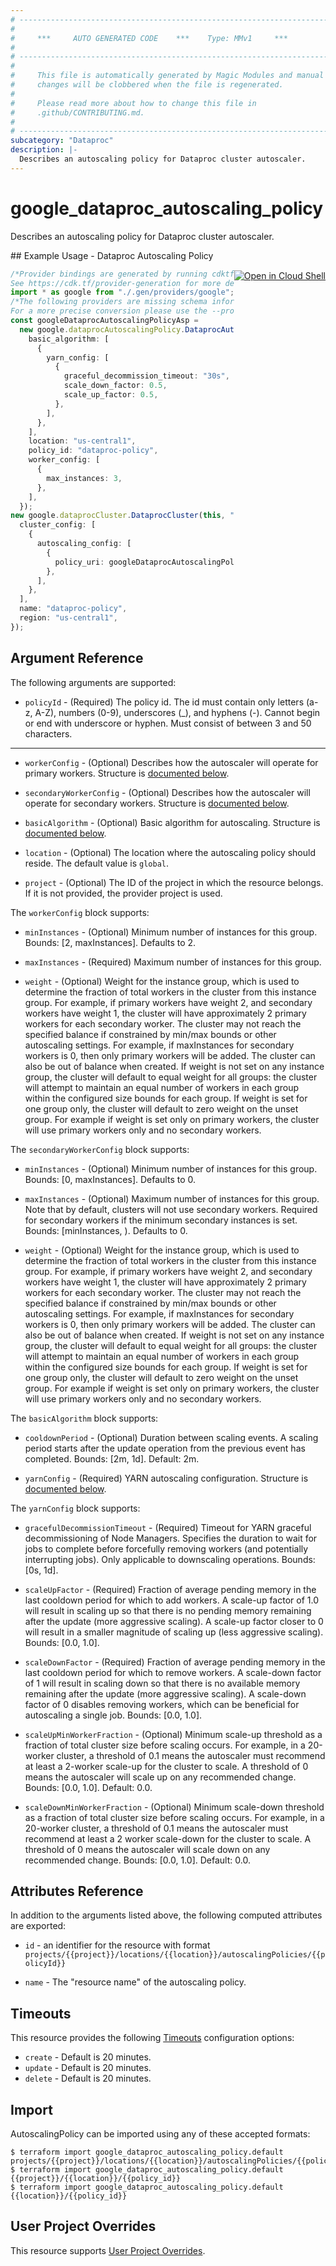```yaml
---
# ----------------------------------------------------------------------------
#
#     ***     AUTO GENERATED CODE    ***    Type: MMv1     ***
#
# ----------------------------------------------------------------------------
#
#     This file is automatically generated by Magic Modules and manual
#     changes will be clobbered when the file is regenerated.
#
#     Please read more about how to change this file in
#     .github/CONTRIBUTING.md.
#
# ----------------------------------------------------------------------------
subcategory: "Dataproc"
description: |-
  Describes an autoscaling policy for Dataproc cluster autoscaler.
---
```


# google\_dataproc\_autoscaling\_policy

Describes an autoscaling policy for Dataproc cluster autoscaler.

<div class = "oics-button" style="float: right; margin: 0 0 -15px">
  <a href="https://console.cloud.google.com/cloudshell/open?cloudshell_git_repo=https%3A%2F%2Fgithub.com%2Fterraform-google-modules%2Fdocs-examples.git&cloudshell_working_dir=dataproc_autoscaling_policy&cloudshell_image=gcr.io%2Fgraphite-cloud-shell-images%2Fterraform%3Alatest&open_in_editor=main.tf&cloudshell_print=.%2Fmotd&cloudshell_tutorial=.%2Ftutorial.md" target="_blank">
    <img alt="Open in Cloud Shell" src="//gstatic.com/cloudssh/images/open-btn.svg" style="max-height: 44px; margin: 32px auto; max-width: 100%;">
  </a>
</div>
## Example Usage - Dataproc Autoscaling Policy

```typescript
/*Provider bindings are generated by running cdktf get.
See https://cdk.tf/provider-generation for more details.*/
import * as google from "./.gen/providers/google";
/*The following providers are missing schema information and might need manual adjustments to synthesize correctly: google.
For a more precise conversion please use the --provider flag in convert.*/
const googleDataprocAutoscalingPolicyAsp =
  new google.dataprocAutoscalingPolicy.DataprocAutoscalingPolicy(this, "asp", {
    basic_algorithm: [
      {
        yarn_config: [
          {
            graceful_decommission_timeout: "30s",
            scale_down_factor: 0.5,
            scale_up_factor: 0.5,
          },
        ],
      },
    ],
    location: "us-central1",
    policy_id: "dataproc-policy",
    worker_config: [
      {
        max_instances: 3,
      },
    ],
  });
new google.dataprocCluster.DataprocCluster(this, "basic", {
  cluster_config: [
    {
      autoscaling_config: [
        {
          policy_uri: googleDataprocAutoscalingPolicyAsp.name,
        },
      ],
    },
  ],
  name: "dataproc-policy",
  region: "us-central1",
});

```

## Argument Reference

The following arguments are supported:

* `policyId` -
  (Required)
  The policy id. The id must contain only letters (a-z, A-Z), numbers (0-9), underscores (\_),
  and hyphens (-). Cannot begin or end with underscore or hyphen. Must consist of between
  3 and 50 characters.

***

*   `workerConfig` -
    (Optional)
    Describes how the autoscaler will operate for primary workers.
    Structure is [documented below](#nested_worker_config).

*   `secondaryWorkerConfig` -
    (Optional)
    Describes how the autoscaler will operate for secondary workers.
    Structure is [documented below](#nested_secondary_worker_config).

*   `basicAlgorithm` -
    (Optional)
    Basic algorithm for autoscaling.
    Structure is [documented below](#nested_basic_algorithm).

*   `location` -
    (Optional)
    The  location where the autoscaling policy should reside.
    The default value is `global`.

*   `project` - (Optional) The ID of the project in which the resource belongs.
    If it is not provided, the provider project is used.

<a name="nested_worker_config"></a>The `workerConfig` block supports:

*   `minInstances` -
    (Optional)
    Minimum number of instances for this group. Bounds: \[2, maxInstances]. Defaults to 2.

*   `maxInstances` -
    (Required)
    Maximum number of instances for this group.

*   `weight` -
    (Optional)
    Weight for the instance group, which is used to determine the fraction of total workers
    in the cluster from this instance group. For example, if primary workers have weight 2,
    and secondary workers have weight 1, the cluster will have approximately 2 primary workers
    for each secondary worker.
    The cluster may not reach the specified balance if constrained by min/max bounds or other
    autoscaling settings. For example, if maxInstances for secondary workers is 0, then only
    primary workers will be added. The cluster can also be out of balance when created.
    If weight is not set on any instance group, the cluster will default to equal weight for
    all groups: the cluster will attempt to maintain an equal number of workers in each group
    within the configured size bounds for each group. If weight is set for one group only,
    the cluster will default to zero weight on the unset group. For example if weight is set
    only on primary workers, the cluster will use primary workers only and no secondary workers.

<a name="nested_secondary_worker_config"></a>The `secondaryWorkerConfig` block supports:

*   `minInstances` -
    (Optional)
    Minimum number of instances for this group. Bounds: \[0, maxInstances]. Defaults to 0.

*   `maxInstances` -
    (Optional)
    Maximum number of instances for this group. Note that by default, clusters will not use
    secondary workers. Required for secondary workers if the minimum secondary instances is set.
    Bounds: \[minInstances, ). Defaults to 0.

*   `weight` -
    (Optional)
    Weight for the instance group, which is used to determine the fraction of total workers
    in the cluster from this instance group. For example, if primary workers have weight 2,
    and secondary workers have weight 1, the cluster will have approximately 2 primary workers
    for each secondary worker.
    The cluster may not reach the specified balance if constrained by min/max bounds or other
    autoscaling settings. For example, if maxInstances for secondary workers is 0, then only
    primary workers will be added. The cluster can also be out of balance when created.
    If weight is not set on any instance group, the cluster will default to equal weight for
    all groups: the cluster will attempt to maintain an equal number of workers in each group
    within the configured size bounds for each group. If weight is set for one group only,
    the cluster will default to zero weight on the unset group. For example if weight is set
    only on primary workers, the cluster will use primary workers only and no secondary workers.

<a name="nested_basic_algorithm"></a>The `basicAlgorithm` block supports:

*   `cooldownPeriod` -
    (Optional)
    Duration between scaling events. A scaling period starts after the
    update operation from the previous event has completed.
    Bounds: \[2m, 1d]. Default: 2m.

*   `yarnConfig` -
    (Required)
    YARN autoscaling configuration.
    Structure is [documented below](#nested_yarn_config).

<a name="nested_yarn_config"></a>The `yarnConfig` block supports:

*   `gracefulDecommissionTimeout` -
    (Required)
    Timeout for YARN graceful decommissioning of Node Managers. Specifies the
    duration to wait for jobs to complete before forcefully removing workers
    (and potentially interrupting jobs). Only applicable to downscaling operations.
    Bounds: \[0s, 1d].

*   `scaleUpFactor` -
    (Required)
    Fraction of average pending memory in the last cooldown period for which to
    add workers. A scale-up factor of 1.0 will result in scaling up so that there
    is no pending memory remaining after the update (more aggressive scaling).
    A scale-up factor closer to 0 will result in a smaller magnitude of scaling up
    (less aggressive scaling).
    Bounds: \[0.0, 1.0].

*   `scaleDownFactor` -
    (Required)
    Fraction of average pending memory in the last cooldown period for which to
    remove workers. A scale-down factor of 1 will result in scaling down so that there
    is no available memory remaining after the update (more aggressive scaling).
    A scale-down factor of 0 disables removing workers, which can be beneficial for
    autoscaling a single job.
    Bounds: \[0.0, 1.0].

*   `scaleUpMinWorkerFraction` -
    (Optional)
    Minimum scale-up threshold as a fraction of total cluster size before scaling
    occurs. For example, in a 20-worker cluster, a threshold of 0.1 means the autoscaler
    must recommend at least a 2-worker scale-up for the cluster to scale. A threshold of
    0 means the autoscaler will scale up on any recommended change.
    Bounds: \[0.0, 1.0]. Default: 0.0.

*   `scaleDownMinWorkerFraction` -
    (Optional)
    Minimum scale-down threshold as a fraction of total cluster size before scaling occurs.
    For example, in a 20-worker cluster, a threshold of 0.1 means the autoscaler must
    recommend at least a 2 worker scale-down for the cluster to scale. A threshold of 0
    means the autoscaler will scale down on any recommended change.
    Bounds: \[0.0, 1.0]. Default: 0.0.

## Attributes Reference

In addition to the arguments listed above, the following computed attributes are exported:

*   `id` - an identifier for the resource with format `projects/{{project}}/locations/{{location}}/autoscalingPolicies/{{policyId}}`

*   `name` -
    The "resource name" of the autoscaling policy.

## Timeouts

This resource provides the following
[Timeouts](https://developer.hashicorp.com/terraform/plugin/sdkv2/resources/retries-and-customizable-timeouts) configuration options:

* `create` - Default is 20 minutes.
* `update` - Default is 20 minutes.
* `delete` - Default is 20 minutes.

## Import

AutoscalingPolicy can be imported using any of these accepted formats:

```console
$ terraform import google_dataproc_autoscaling_policy.default projects/{{project}}/locations/{{location}}/autoscalingPolicies/{{policy_id}}
$ terraform import google_dataproc_autoscaling_policy.default {{project}}/{{location}}/{{policy_id}}
$ terraform import google_dataproc_autoscaling_policy.default {{location}}/{{policy_id}}
```

## User Project Overrides

This resource supports [User Project Overrides](https://registry.terraform.io/providers/hashicorp/google/latest/docs/guides/provider_reference#user_project_override).
